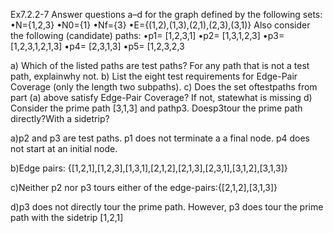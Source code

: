 Ex7.2.2-7
Answer questions a–d for the graph defined by the following sets:
•N={1,2,3}
•N0={1}
•Nf={3}
•E={(1,2),(1,3),(2,1),(2,3),(3,1)}
Also consider the following (candidate) paths:
•p1= [1,2,3,1]
•p2= [1,3,1,2,3]
•p3= [1,2,3,1,2,1,3]
•p4= [2,3,1,3]
•p5= [1,2,3,2,3

a)  Which of the listed paths are test paths?  For any path that is not a test path, explainwhy not.
b)  List the eight test requirements for Edge-Pair Coverage (only the length two subpaths).
c)  Does the set oftestpaths from part (a) above satisfy Edge-Pair Coverage?  If not, statewhat is missing
d)  Consider the prime path [3,1,3] and pathp3.  Doesp3tour the prime path directly?With a sidetrip?

a)p2 and p3 are test paths. p1 does not terminate a  a final node. p4 does not start at an initial node.

b)Edge pairs: {[1,2,1],[1,2,3],[1,3,1],[2,1,2],[2,1,3],[2,3,1],[3,1,2],[3,1,3]}

c)Neither p2 nor p3 tours either of the edge-pairs:{[2,1,2],[3,1,3]}

d)p3 does not directly tour the prime path. However, p3 does tour the prime path with the sidetrip [1,2,1]










